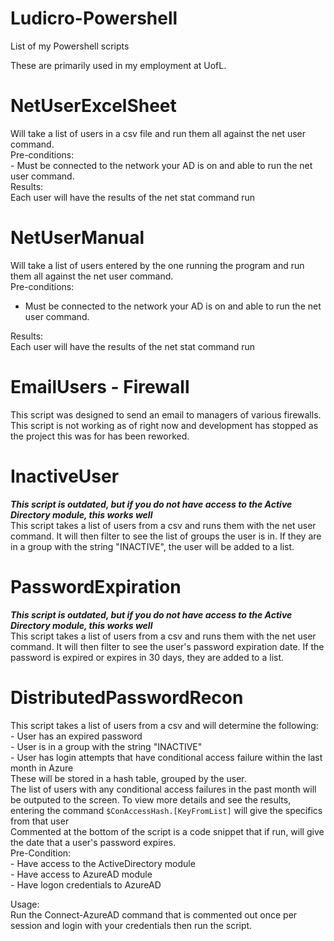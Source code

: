 # Ludicro-Powershell
List of my Powershell scripts

These are primarily used in my employment at UofL.   

# NetUserExcelSheet
Will take a list of users in a csv file and run them all against the net user command.  
Pre-conditions:  
	- Must be connected to the network your AD is on and able to run the net user command.  
Results:  
Each user will have the results of the net stat command run  

# NetUserManual
Will take a list of users entered by the one running the program and run them all against the net user command.  
Pre-conditions:  
  - Must be connected to the network your AD is on and able to run the net user command.   
  
Results:  
Each user will have the results of the net stat command run  

# EmailUsers - Firewall
This script was designed to send an email to managers of various firewalls. This script is not working as of right now and development has stopped as the project this was for has been reworked.  

# InactiveUser
***This script is outdated, but if you do not have access to the Active Directory module, this works well***  
This script takes a list of users from a csv and runs them with the net user command. It will then filter to see the list of groups the user is in. If they are in a group with the string "INACTIVE", the user will be added to a list.  

# PasswordExpiration
***This script is outdated, but if you do not have access to the Active Directory module, this works well***  
This script takes a list of users from a csv and runs them with the net user command. It will then filter to see the user's password expiration date. If the password is expired or expires in 30 days, they are added to a list.  

# DistributedPasswordRecon
This script takes a list of users from a csv and will determine the following:  
	- User has an expired password  
	- User is in a group with the string "INACTIVE"  
	- User has login attempts that have conditional access failure within the last month in Azure   
		These will be stored in a hash table, grouped by the user.  
		The list of users with any conditional access failures in the past month will be outputed to the screen. To view more details and see the results, entering the command 
		```
		$ConAccessHash.[KeyFromList]
		``` will give the specifics from that user  
Commented at the bottom of the script is a code snippet that if run, will give the date that a user's password expires.  
Pre-Condition:  
	- Have access to the ActiveDirectory module  
	- Have access to AzureAD module  
	- Have logon credentials to AzureAD  
	
Usage:  
	Run the Connect-AzureAD command that is commented out once per session and login with your credentials then run the script.  